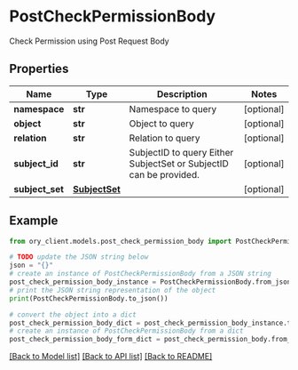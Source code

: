 # PostCheckPermissionBody

Check Permission using Post Request Body

## Properties

Name | Type | Description | Notes
------------ | ------------- | ------------- | -------------
**namespace** | **str** | Namespace to query | [optional] 
**object** | **str** | Object to query | [optional] 
**relation** | **str** | Relation to query | [optional] 
**subject_id** | **str** | SubjectID to query  Either SubjectSet or SubjectID can be provided. | [optional] 
**subject_set** | [**SubjectSet**](SubjectSet.md) |  | [optional] 

## Example

```python
from ory_client.models.post_check_permission_body import PostCheckPermissionBody

# TODO update the JSON string below
json = "{}"
# create an instance of PostCheckPermissionBody from a JSON string
post_check_permission_body_instance = PostCheckPermissionBody.from_json(json)
# print the JSON string representation of the object
print(PostCheckPermissionBody.to_json())

# convert the object into a dict
post_check_permission_body_dict = post_check_permission_body_instance.to_dict()
# create an instance of PostCheckPermissionBody from a dict
post_check_permission_body_form_dict = post_check_permission_body.from_dict(post_check_permission_body_dict)
```
[[Back to Model list]](../README.md#documentation-for-models) [[Back to API list]](../README.md#documentation-for-api-endpoints) [[Back to README]](../README.md)


